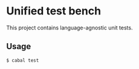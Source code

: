 # Unified test bench

This project contains language-agnostic unit tests.

## Usage

```console
$ cabal test
```

